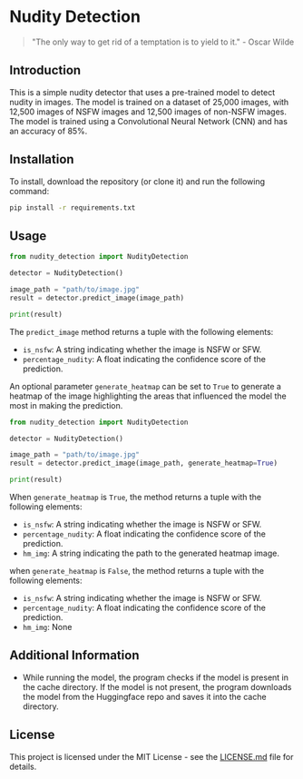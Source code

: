 # Nudity Detection

> "The only way to get rid of a temptation is to yield to it." - Oscar Wilde

## Introduction

This is a simple nudity detector that uses a pre-trained model to detect nudity in images. The model is trained on a dataset of 25,000 images, with 12,500 images of NSFW images and 12,500 images of non-NSFW images. The model is trained using a Convolutional Neural Network (CNN) and has an accuracy of 85%.

## Installation

To install, download the repository (or clone it) and run the following command:

```bash
pip install -r requirements.txt
```

## Usage

```python
from nudity_detection import NudityDetection

detector = NudityDetection()

image_path = "path/to/image.jpg"
result = detector.predict_image(image_path)

print(result)
```

The `predict_image` method returns a tuple with the following elements:

- `is_nsfw`: A string indicating whether the image is NSFW or SFW.
- `percentage_nudity`: A float indicating the confidence score of the prediction.

An optional parameter `generate_heatmap` can be set to `True` to generate a heatmap of the image highlighting the areas that influenced the model the most in making the prediction.

```python
from nudity_detection import NudityDetection

detector = NudityDetection()

image_path = "path/to/image.jpg"
result = detector.predict_image(image_path, generate_heatmap=True)

print(result)
```

When `generate_heatmap` is `True`, the method returns a tuple with the following elements:

- `is_nsfw`: A string indicating whether the image is NSFW or SFW.
- `percentage_nudity`: A float indicating the confidence score of the prediction.
- `hm_img`: A string indicating the path to the generated heatmap image.

when `generate_heatmap` is `False`, the method returns a tuple with the following elements:

- `is_nsfw`: A string indicating whether the image is NSFW or SFW.
- `percentage_nudity`: A float indicating the confidence score of the prediction.
- `hm_img`: None

## Additional Information

- While running the model, the program checks if the model is present in the cache directory. If the model is not present, the program downloads the model from the Huggingface repo and saves it into the cache directory.

## License

This project is licensed under the MIT License - see the [LICENSE.md](LICENSE) file for details.
